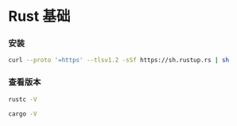 # Rust 基础


### 安装

```bash
curl --proto '=https' --tlsv1.2 -sSf https://sh.rustup.rs | sh
```


### 查看版本

```bash
rustc -V

cargo -V
```
